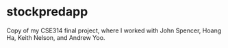 # stockpredapp
Copy of my CSE314 final project, where I worked with John Spencer, Hoang Ha, Keith Nelson, and Andrew Yoo.

